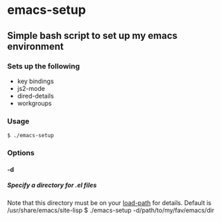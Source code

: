 emacs-setup
================================================================================

Simple bash script to set up my emacs environment
--------------------------------------------------------------------------------
  
### Sets up the following
- key bindings
- js2-mode
- dired-details
- workgroups

### Usage
    $ ./emacs-setup

### Options
#### -d
##### Specify a directory for .el files
Note that this directory must be on your
[load-path](http://emacswiki.org/emacs/LoadPath) for details.
Default is /usr/share/emacs/site-lisp
    $ ./emacs-setup -d/path/to/my/fav/emacs/dir

